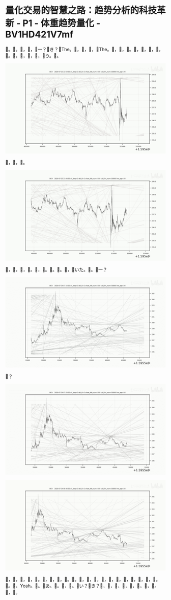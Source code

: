 # 量化交易的智慧之路：趋势分析的科技革新 - P1 - 体重趋势量化 - BV1HD421V7mf

🎼。🎼。🎼，🎼，🎼一？🎼き？🎼The。🎼，🎼，🎼，🎼The。🎼，🎼，🎼。🎼，🎼，🎼，🎼，🎼。🎼，🎼，🎼，🎼，🎼う。🎼。



![](img/9ed85697d75caad60cdabeb7550ac1f1_1.png)

🎼，🎼，🎼。

![](img/9ed85697d75caad60cdabeb7550ac1f1_3.png)

🎼，🎼，🎼，🎼。🎼，🎼。🎼。🎼。🎼，🎼いた。🎼。🎼一？

![](img/9ed85697d75caad60cdabeb7550ac1f1_5.png)

🎼？

![](img/9ed85697d75caad60cdabeb7550ac1f1_7.png)

![](img/9ed85697d75caad60cdabeb7550ac1f1_8.png)

🎼，🎼，🎼，🎼，🎼。🎼，🎼，🎼，🎼。🎼。🎼，🎼，🎼，🎼，🎼，🎼，🎼，🎼，🎼，🎼，🎼。🎼。🎼，Yeah。🎼。🎼あ。🎼。🎼，🎼。🎼い？🎼き？🎼，🎼，🎼，🎼，🎼，🎼，🎼，🎼。🎼，🎼。

